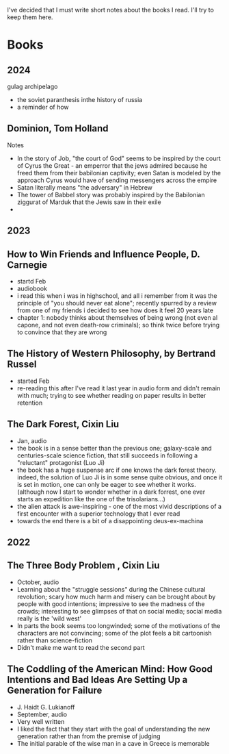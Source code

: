 I've decided that I must write short notes about the books I read. I'll try to keep them here.

# Books 

## 2024

gulag archipelago

- the soviet paranthesis inthe history of russia
- a reminder of how 




## Dominion, Tom Holland
Notes
- In the story of Job, "the court of God" seems to be inspired by the court of Cyrus the Great - an emperror that the jews admired because he freed them from their babilonian captivity; even Satan is modeled by the approach Cyrus would have of sending messengers across the empire
- Satan literally means "the adversary" in Hebrew
- The tower of Babbel story was probably inspired by the Babilonian ziggurat of Marduk that the Jewis saw in their exile
- 

## 2023

## How to Win Friends and Influence People, D. Carnegie
- startd Feb
- audiobook
- i read this when i was in highschool, and all i remember from it was the principle of "you should never eat alone"; recently spurred by a review from one of my friends i decided to see how does it feel 20 years late
- chapter 1: nobody thinks about themselves of being wrong (not even al capone, and not even death-row criminals); so think twice before trying to convince that they are wrong

## The History of Western Philosophy, by Bertrand Russel
- started Feb
- re-reading this after I've read it last year in audio form and didn't remain with much; trying to see whether reading on paper results in better retention

## The Dark Forest, Cixin Liu
- Jan, audio
- the book is in a sense better than the previous one; galaxy-scale and centuries-scale science fiction, that still succeeds in following a "reluctant" protagonist (Luo Ji)
- the book has a huge suspense arc if one knows the dark forest theory.  indeed, the solution of Luo Ji is in some sense quite obvious, and once it is set in motion, one can only be eager to see whether it works. (although now I start to wonder whether in a dark forrest, one ever starts an expedition like the one of the trisolarians...)
- the alien attack is awe-inspiring - one of the most vivid descriptions of a first encounter with a superior technology that I ever read
- towards the end there is a bit of a disappointing deus-ex-machina


## 2022 

## The Three Body Problem , Cixin Liu
- October, audio
- Learning about the "struggle sessions" during the Chinese cultural revolution; scary how much harm and misery can be brought about by people with good intentions; impressive to see the madness of the crowds; interesting to see glimpses of that on social media; social media really is the 'wild west'
- In parts the book seems too longwinded; some of the motivations of the characters are not convincing; some of the plot feels a bit cartoonish rather than science-fiction
- Didn't make me want to read the second part



## The Coddling of the American Mind: How Good Intentions and Bad Ideas Are Setting Up a Generation for Failure
- J. Haidt G. Lukianoff
- September, audio
- Very well written 
- I liked the fact that they start with the goal of understanding the new generation rather than from the premise of judging 
- The initial parable of the wise man in a cave in Greece is memorable


